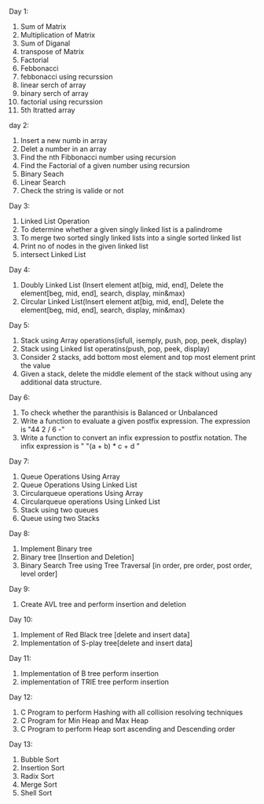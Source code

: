 Day 1:
1) Sum of Matrix
2) Multiplication of Matrix
3) Sum of Diganal
4) transpose of Matrix
5) Factorial
6) Febbonacci
7) febbonacci using recurssion
8) linear serch of array
9) binary serch of array
10) factorial using recurssion
11) 5th Itratted array
    
day 2:
1) Insert a new numb in array
2) Delet a number in an array
3) Find the nth Fibbonacci number using recursion
4) Find the Factorial of a given number using recursion
5) Binary Seach
6) Linear Search
7) Check the string is valide or not

Day 3:
1) Linked List Operation
2)  To determine whether a given singly linked list is a palindrome
3)  To merge two sorted singly linked lists into a single sorted linked list
4)   Print no of nodes in the given linked list
5)   intersect Linked List

Day 4:
1) Doubly Linked List (Insert element at[big, mid, end], Delete the element[beg, mid, end], search, display, min&max)
2) Circular Linked List(Insert element at[big, mid, end], Delete the element[beg, mid, end], search, display, min&max)

Day 5:
1) Stack using Array operations(isfull, isemply, push, pop, peek, display)
2) Stack using Linked list operatins(push, pop, peek, display)
3) Consider 2 stacks, add bottom most element and top most element print the value
4) Given a stack, delete the middle element of the stack without using any additional data structure.

Day 6:
1) To check whether the paranthisis is Balanced or Unbalanced
2) Write a function to evaluate a given postfix expression. The expression is "44 2 / 6 -"
3) Write a function to convert an infix expression to postfix notation. The infix expression is " "(a + b) * c + d "

Day 7:
1) Queue Operations Using Array
2) Queue Operations Using Linked List
3) Circularqueue operations Using Array
4) Circularqueue operations Using Linked List
5) Stack using two queues
6) Queue using two Stacks

Day 8:
1) Implement Binary tree
2) Binary tree [Insertion and Deletion]
3) Binary Search Tree using Tree Traversal [in order, pre order, post order, level order]

Day 9:
1) Create AVL tree and perform insertion and deletion

Day 10:
1) Implement of Red Black tree [delete and insert data]
2) Implementation of S-play tree[delete and insert data]

Day 11:
1) Implementation of B tree perform insertion
2) implementation of TRIE tree perform insertion

Day 12:
1) C Program to perform Hashing with all collision resolving techniques
2) C Program for Min Heap and Max Heap
3) C Program to perform Heap sort ascending and Descending order

Day 13:
1) Bubble Sort
2) Insertion Sort
3) Radix Sort
4) Merge Sort
5) Shell Sort
